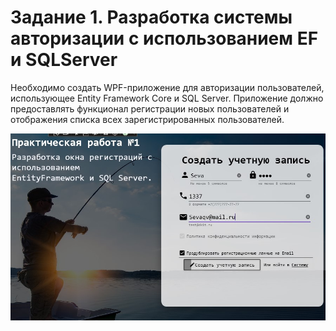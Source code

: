 <h1>Задание 1. Разработка системы авторизации с использованием EF и SQLServer</h1>
<p>
  Необходимо создать WPF-приложение для авторизации пользователей, 
  использующее Entity Framework Core и SQL Server. Приложение должно 
  предоставлять функционал регистрации новых пользователей и отображения 
  списка всех зарегистрированных пользователей.
</p>

<img src="screenshots/1.jpg" alt="Скриншот интерфейса системы авторизации">

 
